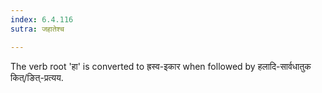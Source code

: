 ```yaml
---
index: 6.4.116
sutra: जहातेश्च

---
```

The verb root 'हा' is converted to ह्रस्व-इकार when followed by हलादि-सार्वधातुक कित्/ङित्-प्रत्यय.